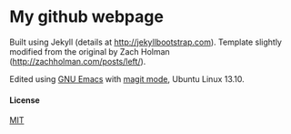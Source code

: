 # My github webpage

Built using Jekyll (details at <http://jekyllbootstrap.com>). Template
slightly modified from the original by Zach Holman (<http://zachholman.com/posts/left/>).

Edited using [GNU Emacs](http://www.gnu.org/software/emacs/) with
[magit mode](https://github.com/magit/magit), Ubuntu Linux 13.10.


#### License

[MIT](http://opensource.org/licenses/MIT)

